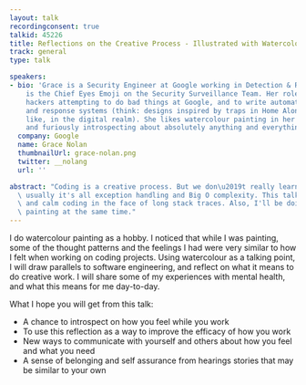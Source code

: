 ```yaml
---
layout: talk
recordingconsent: true
talkid: 45226
title: Reflections on the Creative Process - Illustrated with Watercolour Painting
track: general
type: talk

speakers:
- bio: 'Grace is a Security Engineer at Google working in Detection & Response. She
    is the Chief Eyes Emoji on the Security Surveillance Team. Her role is to notice
    hackers attempting to do bad things at Google, and to write automated detection
    and response systems (think: designs inspired by traps in Home Alone movies but,
    like, in the digital realm). She likes watercolour painting in her spare time,
    and furiously introspecting about absolutely anything and everything. '
  company: Google
  name: Grace Nolan
  thumbnailUrl: grace-nolan.png
  twitter: __nolang
  url: ''

abstract: "Coding is a creative process. But we don\u2019t really learn about creativity,\
  \ usually it's all exception handling and Big O complexity. This talk is about introspection\
  \ and calm coding in the face of long stack traces. Also, I'll be doing a live watercolour\
  \ painting at the same time."
---
```

I do watercolour painting as a hobby. I noticed that while I was painting, some of the thought patterns and the feelings I had were very similar to how I felt when working on coding projects. Using watercolour as a talking point, I will draw parallels to software engineering, and reflect on what it means to do creative work. I will share some of my experiences with mental health, and what this means for me day-to-day. 

What I hope you will get from this talk: 
- A chance to introspect on how you feel while you work 
- To use this reflection as a way to improve the efficacy of how you work 
- New ways to communicate with yourself and others about how you feel and what you need
- A sense of belonging and self assurance from hearings stories that may be similar to your own


